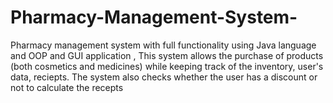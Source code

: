 # Pharmacy-Management-System-
Pharmacy management system with full functionality using Java language and OOP and GUI application , This system allows the purchase of products (both cosmetics and medicines) while keeping track of the inventory, user's data, reciepts. The system also checks whether the user has a discount or not to calculate the recepts
